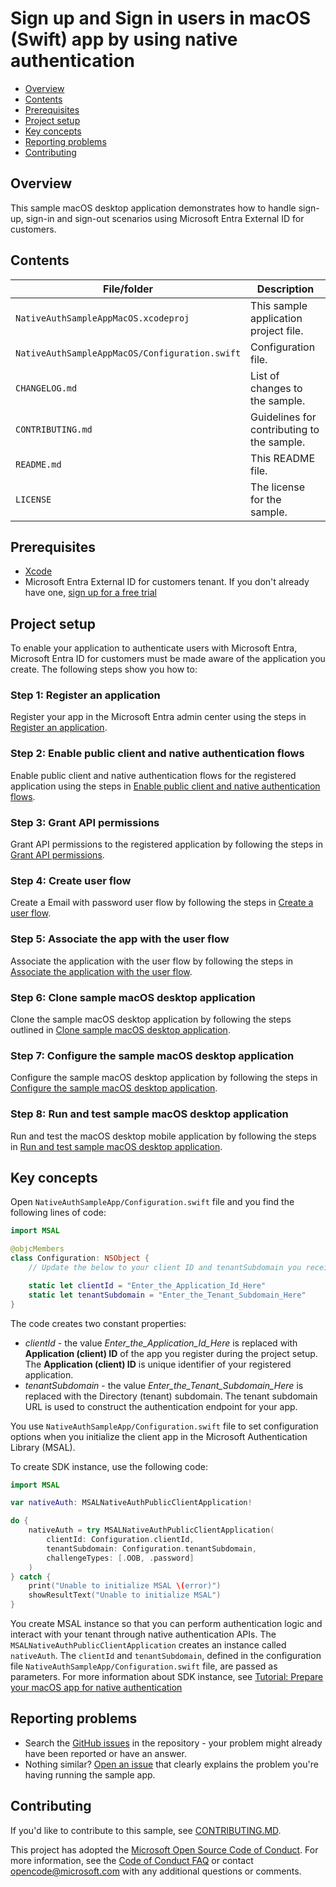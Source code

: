 # Sign up and Sign in users in macOS (Swift) app by using native authentication

* [Overview](#overview)
* [Contents](#contents)
* [Prerequisites](#prerequisites)
* [Project setup](#project-setup)
* [Key concepts](#key-concepts)
* [Reporting problems](#reporting-problems)
* [Contributing](#contributing)

## Overview

This sample macOS desktop application demonstrates how to handle sign-up, sign-in and sign-out scenarios using Microsoft Entra External ID for customers.

## Contents

| File/folder | Description |
|-------------|-------------|
| `NativeAuthSampleAppMacOS.xcodeproj`      | This sample application project file. |
| `NativeAuthSampleAppMacOS/Configuration.swift`       | Configuration file. |
| `CHANGELOG.md` | List of changes to the sample. |
| `CONTRIBUTING.md` | Guidelines for contributing to the sample. |
| `README.md` | This README file. |
| `LICENSE`   | The license for the sample. |

## Prerequisites

* <a href="https://developer.apple.com/xcode/resources/" target="_blank">Xcode</a>
* Microsoft Entra External ID for customers tenant. If you don't already have one, <a href="https://aka.ms/ciam-free-trial?wt.mc_id=ciamcustomertenantfreetrial_linkclick_content_cnl" target="_blank">sign up for a free trial</a>

## Project setup

To enable your application to authenticate users with Microsoft Entra, Microsoft Entra ID for customers must be made aware of the application you create. The following steps show you how to:

### Step 1: Register an application

Register your app in the Microsoft Entra admin center using the steps in [Register an application](https://learn.microsoft.com/entra/external-id/customers/how-to-run-native-authentication-sample-ios-app#register-an-application).

### Step 2: Enable public client and native authentication flows

Enable public client and native authentication flows for the registered application using the steps in [Enable public client and native authentication flows](https://learn.microsoft.com/entra/external-id/customers/how-to-run-native-authentication-sample-ios-app#enable-public-client-and-native-authentication-flows).

### Step 3: Grant API permissions

Grant API permissions to the registered application by following the steps in [Grant API permissions](https://learn.microsoft.com/entra/external-id/customers/how-to-run-native-authentication-sample-ios-app#grant-api-permissions).

### Step 4: Create user flow

Create a Email with password user flow by following the steps in [Create a user flow](https://learn.microsoft.com/entra/external-id/customers/how-to-run-native-authentication-sample-ios-app#create-a-user-flow).

### Step 5: Associate the app with the user flow

Associate the application with the user flow by following the steps in [Associate the application with the user flow](https://learn.microsoft.com/entra/external-id/customers/how-to-run-native-authentication-sample-ios-app#associate-the-application-with-the-user-flow).

### Step 6: Clone sample macOS desktop application

Clone the sample macOS desktop application by following the steps outlined in [Clone sample macOS desktop application](https://learn.microsoft.com/entra/external-id/customers/how-to-run-native-authentication-sample-ios-app#clone-sample-ios-mobile-application).

### Step 7: Configure the sample macOS desktop application

Configure the sample macOS desktop application by following the steps in [Configure the sample macOS desktop application](https://learn.microsoft.com/entra/external-id/customers/how-to-run-native-authentication-sample-ios-app#configure-the-sample-ios-mobile-application).

### Step 8: Run and test sample macOS desktop application

Run and test the macOS desktop mobile application by following the steps in [Run and test sample macOS desktop application](https://learn.microsoft.com/entra/external-id/customers/how-to-run-native-authentication-sample-ios-app#run-and-test-sample-ios-mobile-application).

## Key concepts

Open `NativeAuthSampleApp/Configuration.swift` file and you find the following lines of code:

```swift
import MSAL

@objcMembers
class Configuration: NSObject {
    // Update the below to your client ID and tenantSubdomain you received in the portal.

    static let clientId = "Enter_the_Application_Id_Here"
    static let tenantSubdomain = "Enter_the_Tenant_Subdomain_Here"
}
```

The code creates two constant properties:

* _clientId_ - the value _Enter_the_Application_Id_Here_ is replaced with **Application (client) ID** of the app you register during the project setup. The **Application (client) ID** is unique identifier of your registered application.
* _tenantSubdomain_ - the value _Enter_the_Tenant_Subdomain_Here_ is replaced with the Directory (tenant) subdomain. The tenant subdomain URL is used to construct the authentication endpoint for your app.

You use `NativeAuthSampleApp/Configuration.swift` file to set configuration options when you initialize the client app in the Microsoft Authentication Library (MSAL).

To create SDK instance, use the following code:

```swift
import MSAL

var nativeAuth: MSALNativeAuthPublicClientApplication!

do {
    nativeAuth = try MSALNativeAuthPublicClientApplication(
        clientId: Configuration.clientId,
        tenantSubdomain: Configuration.tenantSubdomain,
        challengeTypes: [.OOB, .password]
    )
} catch {
    print("Unable to initialize MSAL \(error)")
    showResultText("Unable to initialize MSAL")
}
```

You create MSAL instance so that you can perform authentication logic and interact with your tenant through native authentication APIs. The `MSALNativeAuthPublicClientApplication` creates an instance called `nativeAuth`. The `clientId` and `tenantSubdomain`, defined in the configuration file `NativeAuthSampleApp/Configuration.swift` file, are passed as parameters. For more information about SDK instance, see [Tutorial: Prepare your macOS app for native authentication](https://learn.microsoft.com/en-gb/entra/external-id/customers/tutorial-native-authentication-prepare-ios-app#create-sdk-instance)

## Reporting problems

* Search the [GitHub issues](https://github.com/Azure-Samples/ms-identity-ciam-native-auth-macos-sample/issues) in the repository - your problem might already have been reported or have an answer.
* Nothing similar? [Open an issue](https://github.com/Azure-Samples/ms-identity-ciam-native-auth-macos-sample/issues/new) that clearly explains the problem you're having running the sample app.

## Contributing

If you'd like to contribute to this sample, see [CONTRIBUTING.MD](/CONTRIBUTING.md).

This project has adopted the [Microsoft Open Source Code of Conduct](https://opensource.microsoft.com/codeofconduct/). For more information, see the [Code of Conduct FAQ](https://opensource.microsoft.com/codeofconduct/faq/) or contact [opencode@microsoft.com](mailto:opencode@microsoft.com) with any additional questions or comments.
